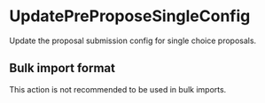 # UpdatePreProposeSingleConfig

Update the proposal submission config for single choice proposals.

## Bulk import format

This action is not recommended to be used in bulk imports.
